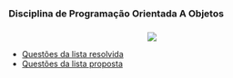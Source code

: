 ### Disciplina de Programação Orientada A Objetos <h3>

<!-- [COMENTÁRIO]: CyanGif Code--> 
 <p align="center">
  <a href="https://github.com/DenverCoder1/readme-typing-svg"><img src="https://readme-typing-svg.herokuapp.com?font=Time+New+Roman&color=cyan&size=15&center=true&vCenter=true&width=800&height=200&lines=Esse+repósitorio+apresenta+a+resolução+de+exercicíos+da+disciplina+de+POO.;"></a>
</p>

 
- [Questões da lista resolvida](https://github.com/thalitaasuzy/disciplinaPOO/tree/main/listaResolvida)
- [Questões da lista proposta]()

<!-- [COMENTÁRIO]: Thalita+Suzy+e+Guilherme+Freitas; --> 
